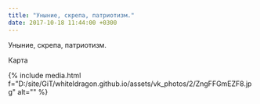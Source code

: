 ```yaml
---
title: "Уныние, скрепа, патриотизм."
date: 2017-10-18 11:44:00 +0300
---
```


Уныние, скрепа, патриотизм.

Карта

{% include media.html f="D:/site/GiT/whiteldragon.github.io/assets/vk_photos/2/ZngFFGmEZF8.jpg" alt="" %}
